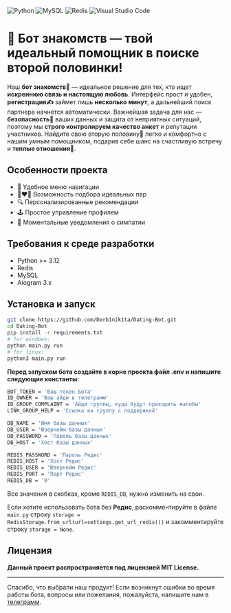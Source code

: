 ![Python](https://img.shields.io/badge/python-3670A0?style=for-the-badge&logo=python&logoColor=ffdd54)  ![MySQL](https://img.shields.io/badge/mysql-4479A1.svg?style=for-the-badge&logo=mysql&logoColor=white)  ![Redis](https://img.shields.io/badge/redis-%23DD0031.svg?style=for-the-badge&logo=redis&logoColor=white)  ![Visual Studio Code](https://img.shields.io/badge/Visual%20Studio%20Code-0078d7.svg?style=for-the-badge&logo=visual-studio-code&logoColor=white)

# 🩵 Бот знакомств — твой идеальный помощник в поиске второй половинки!

Наш **бот знакомств💖** — идеальное решение для тех, кто ищет __искреннюю связь и настоящую любовь__. Интерфейс прост и удобен, **регистрация✍️** займет лишь __несколько минут__, а дальнейший поиск партнера начнется автоматически. Важнейшая задача для нас — **безопасность**🔐 ваших данных и защита от неприятных ситуаций, поэтому мы __строго контролируем качество анкет__ и репутации участников. Найдите свою вторую половину💞 легко и комфортно с нашим умным помощником, подарив себе шанс на счастливую встречу и **теплые отношения**👫.


## Особенности проекта
- 📖 Удобное меню навигации
- 👩‍❤️‍👨 Возможность подбора идеальных пар
- 🔍 Персонализированные рекомендации
- 🕹️ Простое управление профилем
- 🔔 Моментальные уведомления о симпатии


## Требования к среде разработки
- Python >= 3.12
- Redis
- MySQL
- Aiogram 3.x


## Установка и запуск
```bash
git clone https://github.com/Derb1nik1ta/Dating-Bot.git
cd Dating-Bot
pip install -r requirements.txt
# for windows:
python main.py run
# for linux:
python3 main.py run
```

**Перед запуском бота создайте в корне проекта файл .env и напишите следующие константы:**
```bash
BOT_TOKEN = 'Ваш токен Бота'
ID_OWNER = 'Ваш айди в телеграмм'
ID_GROUP_COMPLAINT = 'Айди группы, куда будут приходить жалобы'
LINK_GROUP_HELP = 'Ссылка на группу с поддержкой'

DB_NAME = 'Имя базы данных'
DB_USER = 'Юзернейм базы данных'
DB_PASSWORD = 'Пароль базы данных'
DB_HOST = 'Хост базы данных'

REDIS_PASSWORD = 'Пароль Редис'
REDIS_HOST = 'Хост Редис'
REDIS_USER = 'Юзернейм Редис'
REDIS_PORT = 'Порт Редис'
REDIS_DB = '0'
```
Все значения в скобках, кроме `REDIS_DB`, нужно изменить на свои.

Если хотите использовать бота без **Редис**, раскомментируйте в файле `main.py` строку `storage = RedisStorage.from_url(url=settings.get_url_redis())` и закомментируйте строку `storage = None`.

## Лицензия
**Данный проект распространяется под лицензией MIT License.**

---

Спасибо, что выбрали наш продукт! Если возникнут ошибки во время работы бота, вопросы или пожелания, пожалуйста, напишите нам в [телеграмм](https://t.me/dfbffc).
